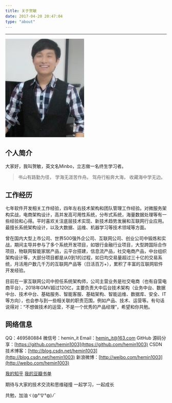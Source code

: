 ```yaml
---
title: 关于贺敏
date: 2017-04-20 20:47:04
type: "about"
---
```

***
![avatar](../uploads/avatar.png)

## 个人简介

大家好，我叫贺敏，英文名Minbo，立志做一名终生学习者。

>书山有路勤为径，
学海无涯苦作舟。
驾舟行船奔大海，
收藏海中学无边。

## 工作经历

七年软件开发相关工作经验，四年左右技术架构和团队管理工作经验。对微服务架构实战，电商架构设计，高并发高可用性系统，分布式系统，海量数据处理等有一些经验和心得。平时喜欢关注底层技术实现、新技术趋势发展和互联网行业应用。最擅长系统架构设计，以及大数据、运维、机器学习等技术领域等方面。

曾在国内大型上市公司、世界500强外企公司、互联网公司、创业公司中锻炼和实战，期间主导并参与了多个系统开发项目，如银行金融行业项目，大型跨国际合作项目，物联网智能家居产品，云平台搭建，信息流产品，社交电商产品，中台组织架构设计等，大部分项目都是从0到1的过程，如日均交易量超过三十亿的交易系统，月活用户数几千万的互联网产品等（日活百万+），累积了丰富的互联网软件开发经验。

目前在一家互联网公司中担任系统架构师，公司主营业务是社交电商（也有自营电商平台），2018年GMV超过120亿，主要负责大中后台技术架构（业务中台、数据中台、技术中台、基础服务、智能客服、基础架构、智能运维、数据库、安全、IT等方向），也会参与到一些相关联的职责范围，例如产品、技术、运营等。有句话说得对：“不想做技术的运营，不是一个优秀的产品经理”，希望和你共勉。

## 网络信息

QQ：469580884
微信号：hemin_it
Email：hemin_it@163.com
GitHub 源码分享：[https://github.com/hemin1003](https://github.com/hemin1003)
CSDN 技术博客：[http://blog.csdn.net/hemin1003](http://blog.csdn.net/hemin1003)
新浪微博：[http://weibo.com/hemin1003](http://weibo.com/hemin1003)

[我的知乎](https://www.zhihu.com/people/hemin1003/activities)
[我的豆瓣书单](https://book.douban.com/people/hemin1003/)


期待与大家的技术交流和思维碰撞
一起学习，一起成长

共勉，加油ヾ(◍°∇°◍)ﾉﾞ

